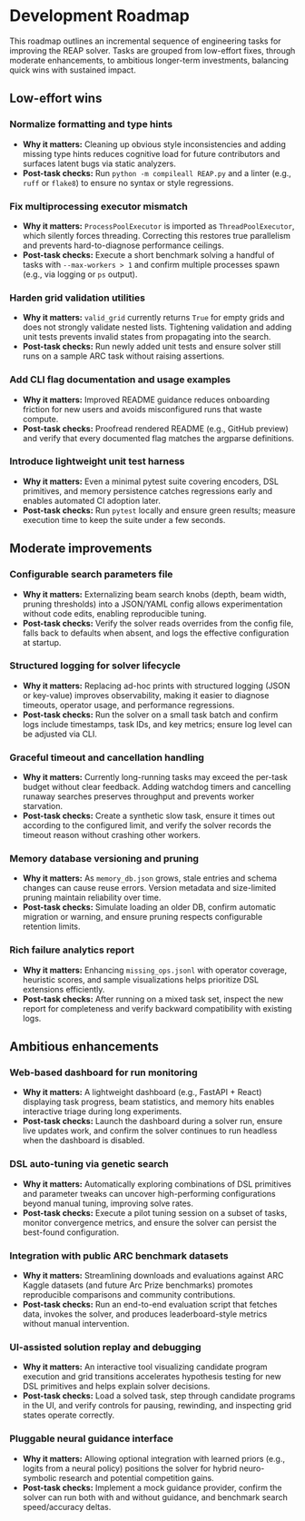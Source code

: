 # Development Roadmap

This roadmap outlines an incremental sequence of engineering tasks for improving the REAP solver. Tasks are grouped from low-effort fixes, through moderate enhancements, to ambitious longer-term investments, balancing quick wins with sustained impact.

## Low-effort wins

### Normalize formatting and type hints
- **Why it matters:** Cleaning up obvious style inconsistencies and adding missing type hints reduces cognitive load for future contributors and surfaces latent bugs via static analyzers.
- **Post-task checks:** Run `python -m compileall REAP.py` and a linter (e.g., `ruff` or `flake8`) to ensure no syntax or style regressions.

### Fix multiprocessing executor mismatch
- **Why it matters:** `ProcessPoolExecutor` is imported as `ThreadPoolExecutor`, which silently forces threading. Correcting this restores true parallelism and prevents hard-to-diagnose performance ceilings.
- **Post-task checks:** Execute a short benchmark solving a handful of tasks with `--max-workers > 1` and confirm multiple processes spawn (e.g., via logging or `ps` output).

### Harden grid validation utilities
- **Why it matters:** `valid_grid` currently returns `True` for empty grids and does not strongly validate nested lists. Tightening validation and adding unit tests prevents invalid states from propagating into the search.
- **Post-task checks:** Run newly added unit tests and ensure solver still runs on a sample ARC task without raising assertions.

### Add CLI flag documentation and usage examples
- **Why it matters:** Improved README guidance reduces onboarding friction for new users and avoids misconfigured runs that waste compute.
- **Post-task checks:** Proofread rendered README (e.g., GitHub preview) and verify that every documented flag matches the argparse definitions.

### Introduce lightweight unit test harness
- **Why it matters:** Even a minimal pytest suite covering encoders, DSL primitives, and memory persistence catches regressions early and enables automated CI adoption later.
- **Post-task checks:** Run `pytest` locally and ensure green results; measure execution time to keep the suite under a few seconds.

## Moderate improvements

### Configurable search parameters file
- **Why it matters:** Externalizing beam search knobs (depth, beam width, pruning thresholds) into a JSON/YAML config allows experimentation without code edits, enabling reproducible tuning.
- **Post-task checks:** Verify the solver reads overrides from the config file, falls back to defaults when absent, and logs the effective configuration at startup.

### Structured logging for solver lifecycle
- **Why it matters:** Replacing ad-hoc prints with structured logging (JSON or key-value) improves observability, making it easier to diagnose timeouts, operator usage, and performance regressions.
- **Post-task checks:** Run the solver on a small task batch and confirm logs include timestamps, task IDs, and key metrics; ensure log level can be adjusted via CLI.

### Graceful timeout and cancellation handling
- **Why it matters:** Currently long-running tasks may exceed the per-task budget without clear feedback. Adding watchdog timers and cancelling runaway searches preserves throughput and prevents worker starvation.
- **Post-task checks:** Create a synthetic slow task, ensure it times out according to the configured limit, and verify the solver records the timeout reason without crashing other workers.

### Memory database versioning and pruning
- **Why it matters:** As `memory_db.json` grows, stale entries and schema changes can cause reuse errors. Version metadata and size-limited pruning maintain reliability over time.
- **Post-task checks:** Simulate loading an older DB, confirm automatic migration or warning, and ensure pruning respects configurable retention limits.

### Rich failure analytics report
- **Why it matters:** Enhancing `missing_ops.jsonl` with operator coverage, heuristic scores, and sample visualizations helps prioritize DSL extensions efficiently.
- **Post-task checks:** After running on a mixed task set, inspect the new report for completeness and verify backward compatibility with existing logs.

## Ambitious enhancements

### Web-based dashboard for run monitoring
- **Why it matters:** A lightweight dashboard (e.g., FastAPI + React) displaying task progress, beam statistics, and memory hits enables interactive triage during long experiments.
- **Post-task checks:** Launch the dashboard during a solver run, ensure live updates work, and confirm the solver continues to run headless when the dashboard is disabled.

### DSL auto-tuning via genetic search
- **Why it matters:** Automatically exploring combinations of DSL primitives and parameter tweaks can uncover high-performing configurations beyond manual tuning, improving solve rates.
- **Post-task checks:** Execute a pilot tuning session on a subset of tasks, monitor convergence metrics, and ensure the solver can persist the best-found configuration.

### Integration with public ARC benchmark datasets
- **Why it matters:** Streamlining downloads and evaluations against ARC Kaggle datasets (and future Arc Prize benchmarks) promotes reproducible comparisons and community contributions.
- **Post-task checks:** Run an end-to-end evaluation script that fetches data, invokes the solver, and produces leaderboard-style metrics without manual intervention.

### UI-assisted solution replay and debugging
- **Why it matters:** An interactive tool visualizing candidate program execution and grid transitions accelerates hypothesis testing for new DSL primitives and helps explain solver decisions.
- **Post-task checks:** Load a solved task, step through candidate programs in the UI, and verify controls for pausing, rewinding, and inspecting grid states operate correctly.

### Pluggable neural guidance interface
- **Why it matters:** Allowing optional integration with learned priors (e.g., logits from a neural policy) positions the solver for hybrid neuro-symbolic research and potential competition gains.
- **Post-task checks:** Implement a mock guidance provider, confirm the solver can run both with and without guidance, and benchmark search speed/accuracy deltas.

